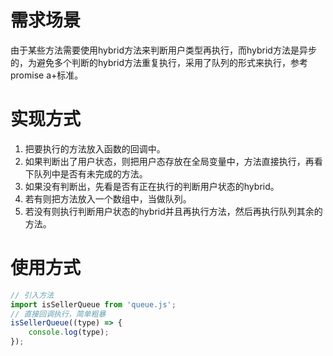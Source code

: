 # 需求场景
由于某些方法需要使用hybrid方法来判断用户类型再执行，而hybrid方法是异步的，为避免多个判断的hybrid方法重复执行，采用了队列的形式来执行，参考promise a+标准。
# 实现方式
1. 把要执行的方法放入函数的回调中。
2. 如果判断出了用户状态，则把用户态存放在全局变量中，方法直接执行，再看下队列中是否有未完成的方法。
3. 如果没有判断出，先看是否有正在执行的判断用户状态的hybrid。
4. 若有则把方法放入一个数组中，当做队列。
5. 若没有则执行判断用户状态的hybrid并且再执行方法，然后再执行队列其余的方法。
# 使用方式
``` javascript
// 引入方法
import isSellerQueue from 'queue.js';
// 直接回调执行，简单粗暴
isSellerQueue((type) => {
    console.log(type);
});

```